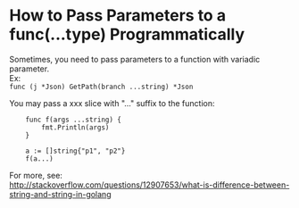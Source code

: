
# How to Pass Parameters to a func(...type) Programmatically

Sometimes, you need to pass parameters to a function with variadic parameter.  
Ex:  
`func (j *Json) GetPath(branch ...string) *Json`

You may pass a xxx slice with "..." suffix to the function:  

        
        func f(args ...string) {
            fmt.Println(args)
        }

        a := []string{"p1", "p2"}
        f(a...)

For more, see:  
<http://stackoverflow.com/questions/12907653/what-is-difference-between-string-and-string-in-golang>